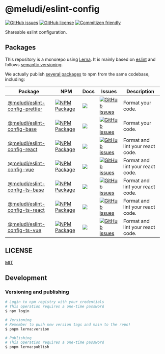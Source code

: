 # @meludi/eslint-config

[![GitHub issues][eslint-config-issues-badge]][eslint-config-issues-link]
[![GitHub license][eslint-config-license-badge]][eslint-config-license-link]
[![Commitizen friendly][commitizen-badge]][commitizen-link]

Shareable eslint configuration.

## Packages

This repository is a monorepo using [Lerna](https://github.com/lerna/lerna). It is mainly based on [eslint](https://eslint.io/) and follows [semantic versioning](https://www.conventionalcommits.org/en/v1.0.0/).

We actually publish [several packages](/packages) to npm from the same codebase, including:

| Package                                                          | NPM                                                                                 | Docs                                              | Issues                                                                                      | Description                      |
| ---------------------------------------------------------------- | ----------------------------------------------------------------------------------- | ------------------------------------------------- | ------------------------------------------------------------------------------------------- | -------------------------------- |
| [@meludi/eslint-config-prettier][eslint-config-prettier-package] | [![NPM Package][eslint-config-prettier-npm-badge]][eslint-config-prettier-npm-link] | [![][doc-badge]][eslint-config-prettier-doc-link] | [![GitHub issues][eslint-config-prettier-issues-badge]][eslint-config-prettier-issues-link] | Format your code.                |
| [@meludi/eslint-config-base][eslint-config-base-package]         | [![NPM Package][eslint-config-base-npm-badge]][eslint-config-base-npm-link]         | [![][doc-badge]][eslint-config-base-doc-link]     | [![GitHub issues][eslint-config-base-issues-badge]][eslint-config-base-issues-link]         | Format your code.                |
| [@meludi/eslint-config-react][eslint-config-react-package]       | [![NPM Package][eslint-config-react-npm-badge]][eslint-config-react-npm-link]       | [![][doc-badge]][eslint-config-react-doc-link]    | [![GitHub issues][eslint-config-react-issues-badge]][eslint-config-react-issues-link]       | Format and lint your react code. |
| [@meludi/eslint-config-vue][eslint-config-vue-package]           | [![NPM Package][eslint-config-vue-npm-badge]][eslint-config-vue-npm-link]           | [![][doc-badge]][eslint-config-vue-doc-link]      | [![GitHub issues][eslint-config-vue-issues-badge]][eslint-config-vue-issues-link]           | Format and lint your react code. |
| [@meludi/eslint-config-ts-base][eslint-config-ts-base-package]   | [![NPM Package][eslint-config-ts-base-npm-badge]][eslint-config-ts-base-npm-link]   | [![][doc-badge]][eslint-config-ts-base-doc-link]  | [![GitHub issues][eslint-config-ts-base-issues-badge]][eslint-config-ts-base-issues-link]   | Format and lint your react code. |
| [@meludi/eslint-config-ts-react][eslint-config-ts-react-package] | [![NPM Package][eslint-config-ts-react-npm-badge]][eslint-config-ts-react-npm-link] | [![][doc-badge]][eslint-config-ts-react-doc-link] | [![GitHub issues][eslint-config-ts-react-issues-badge]][eslint-config-ts-react-issues-link] | Format and lint your react code. |
| [@meludi/eslint-config-ts-vue][eslint-config-ts-vue-package]     | [![NPM Package][eslint-config-ts-vue-npm-badge]][eslint-config-ts-vue-npm-link]     | [![][doc-badge]][eslint-config-ts-vue-doc-link]   | [![GitHub issues][eslint-config-ts-vue-issues-badge]][eslint-config-ts-vue-issues-link]     | Format and lint your react code. |

## LICENSE

[MIT](LICENSE)

[doc-badge]: https://img.shields.io/badge/docs-readme-orange.svg?style=flat-square
[commitizen-badge]: https://img.shields.io/badge/commitizen-friendly-brightgreen.svg
[commitizen-link]: http://commitizen.github.io/cz-cli/
[eslint-config-issues-badge]: https://img.shields.io/github/issues/meludi/eslint-config
[eslint-config-issues-link]: https://github.com/meludi/eslint-config/issues
[eslint-config-license-badge]: https://img.shields.io/github/license/meludi/eslint-config
[eslint-config-license-link]: https://github.com/meludi/eslint-config/blob/main/LICENSE
[eslint-config-prettier-package]: https://github.com/meludi/eslint-config/tree/master/packages/eslint-config-prettier
[eslint-config-prettier-npm-badge]: https://img.shields.io/npm/v/@meludi/eslint-config-prettier.svg
[eslint-config-prettier-npm-link]: https://www.npmjs.com/package/@meludi/eslint-config-prettier
[eslint-config-prettier-doc-link]: https://github.com/meludi/eslint-config/tree/master/packages/eslint-config-prettier/#readme
[eslint-config-prettier-issues-badge]: https://img.shields.io/github/issues/meludi/stylelint-config/package:%20eslint-config-prettier?label=issues
[eslint-config-prettier-issues-link]: https://github.com/meludi/stylelint-config/issues?q=is%3Aopen+is%3Aissue+label%3A%22package%3A+eslint-config-prettier%22
[eslint-config-base-package]: https://github.com/meludi/eslint-config/tree/master/packages/eslint-config-base
[eslint-config-base-npm-badge]: https://img.shields.io/npm/v/@meludi/eslint-config-base.svg
[eslint-config-base-npm-link]: https://www.npmjs.com/package/@meludi/eslint-config-base
[eslint-config-base-doc-link]: https://github.com/meludi/eslint-config/tree/master/packages/eslint-config-base/#readme
[eslint-config-base-issues-badge]: https://img.shields.io/github/issues/meludi/stylelint-config/package:%20eslint-config-base?label=issues
[eslint-config-base-issues-link]: https://github.com/meludi/stylelint-config/issues?q=is%3Aopen+is%3Aissue+label%3A%22package%3A+eslint-config-base%22
[eslint-config-react-package]: https://github.com/meludi/eslint-config/tree/master/packages/eslint-config-react
[eslint-config-react-npm-badge]: https://img.shields.io/npm/v/@meludi/eslint-config-react.svg
[eslint-config-react-npm-link]: https://www.npmjs.com/package/@meludi/eslint-config-react
[eslint-config-react-doc-link]: https://github.com/meludi/eslint-config/tree/master/packages/eslint-config-react/#readme
[eslint-config-react-issues-badge]: https://img.shields.io/github/issues/meludi/stylelint-config/package:%20eslint-config-react?label=issues
[eslint-config-react-issues-link]: https://github.com/meludi/stylelint-config/issues?q=is%3Aopen+is%3Aissue+label%3A%22package%3A+eslint-config-react%22
[eslint-config-vue-package]: https://github.com/meludi/eslint-config/tree/master/packages/eslint-config-vue
[eslint-config-vue-npm-badge]: https://img.shields.io/npm/v/@meludi/eslint-config-vue.svg
[eslint-config-vue-npm-link]: https://www.npmjs.com/package/@meludi/eslint-config-vue
[eslint-config-vue-doc-link]: https://github.com/meludi/eslint-config/tree/master/packages/eslint-config-vue/#readme
[eslint-config-vue-issues-badge]: https://img.shields.io/github/issues/meludi/stylelint-config/package:%20eslint-config-vue?label=issues
[eslint-config-vue-issues-link]: https://github.com/meludi/stylelint-config/issues?q=is%3Aopen+is%3Aissue+label%3A%22package%3A+eslint-config-vue%22
[eslint-config-ts-base-package]: https://github.com/meludi/eslint-config/tree/master/packages/eslint-config-ts-base
[eslint-config-ts-base-npm-badge]: https://img.shields.io/npm/v/@meludi/eslint-config-ts-base.svg
[eslint-config-ts-base-npm-link]: https://www.npmjs.com/package/@meludi/eslint-config-ts-base
[eslint-config-ts-base-doc-link]: https://github.com/meludi/eslint-config/tree/master/packages/eslint-config-ts-base/#readme
[eslint-config-ts-base-issues-badge]: https://img.shields.io/github/issues/meludi/stylelint-config/package:%20eslint-config-ts-base?label=issues
[eslint-config-ts-base-issues-link]: https://github.com/meludi/stylelint-config/issues?q=is%3Aopen+is%3Aissue+label%3A%22package%3A+eslint-config-ts-base%22
[eslint-config-ts-react-package]: https://github.com/meludi/eslint-config/tree/master/packages/eslint-config-ts-react
[eslint-config-ts-react-npm-badge]: https://img.shields.io/npm/v/@meludi/eslint-config-ts-react.svg
[eslint-config-ts-react-npm-link]: https://www.npmjs.com/package/@meludi/eslint-config-ts-react
[eslint-config-ts-react-doc-link]: https://github.com/meludi/eslint-config/tree/master/packages/eslint-config-ts-react/#readme
[eslint-config-ts-react-issues-badge]: https://img.shields.io/github/issues/meludi/stylelint-config/package:%20eslint-config-ts-react?label=issues
[eslint-config-ts-react-issues-link]: https://github.com/meludi/stylelint-config/issues?q=is%3Aopen+is%3Aissue+label%3A%22package%3A+eslint-config-ts-react%22
[eslint-config-ts-vue-package]: https://github.com/meludi/eslint-config/tree/master/packages/eslint-config-ts-vue
[eslint-config-ts-vue-npm-badge]: https://img.shields.io/npm/v/@meludi/eslint-config-ts-vue.svg
[eslint-config-ts-vue-npm-link]: https://www.npmjs.com/package/@meludi/eslint-config-ts-vue
[eslint-config-ts-vue-doc-link]: https://github.com/meludi/eslint-config/tree/master/packages/eslint-config-ts-vue/#readme
[eslint-config-ts-vue-issues-badge]: https://img.shields.io/github/issues/meludi/stylelint-config/package:%20eslint-config-ts-vue?label=issues
[eslint-config-ts-vue-issues-link]: https://github.com/meludi/stylelint-config/issues?q=is%3Aopen+is%3Aissue+label%3A%22package%3A+eslint-config-ts-vue%22

## Development
### Versioning and publishing
```sh
# Login to npm registry with your credentials
# This operation requires a one-time password
$ npm login

# Versioning
# Remember to push new version tags and main to the repo!
$ pnpm lerna:version

# Publishing
# This operation requires a one-time password
$ pnpm lerna:publish
```
